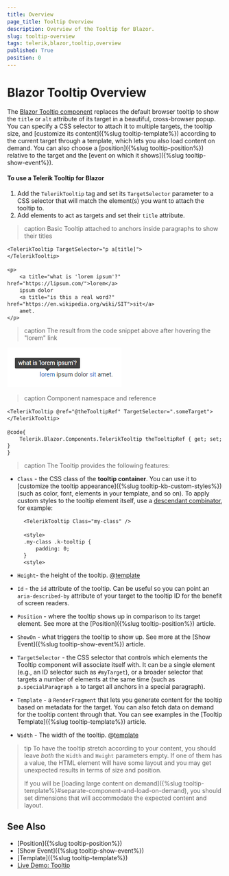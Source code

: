 ```yaml
---
title: Overview
page_title: Tooltip Overview
description: Overview of the Tooltip for Blazor.
slug: tooltip-overview
tags: telerik,blazor,tooltip,overview
published: True
position: 0
---
```


# Blazor Tooltip Overview

The <a href="https://www.telerik.com/blazor-ui/tooltip" target="_blank">Blazor Tooltip component</a> replaces the default browser tooltip to show the `title` or `alt` attribute of its target in a beautiful, cross-browser popup. You can specify a CSS selector to attach it to multiple targets, the tooltip size, and [customize its content]({%slug tooltip-template%}) according to the current target through a template, which lets you also load content on demand. You can also choose a [position]({%slug tooltip-position%}) relative to the target and the [event on which it shows]({%slug tooltip-show-event%}).

#### To use a Telerik Tooltip for Blazor

1. Add the `TelerikTooltip` tag and set its `TargetSelector` parameter to a CSS selector that will match the element(s) you want to attach the tooltip to.
1. Add elements to act as targets and set their `title` attribute.

>caption Basic Tooltip attached to anchors inside paragraphs to show their titles

````CSHTML
<TelerikTooltip TargetSelector="p a[title]">
</TelerikTooltip>

<p>
    <a title="what is 'lorem ipsum'?" href="https://lipsum.com/">lorem</a>
    ipsum dolor
    <a title="is this a real word?" href="https://en.wikipedia.org/wiki/SIT">sit</a>
    amet.
</p>
````

>caption The result from the code snippet above after hovering the "lorem" link

![tooltip first look](images/tooltip-first-look.png)

>caption Component namespace and reference

````CSHTML
<TelerikTooltip @ref="@theTooltipRef" TargetSelector=".someTarget">
</TelerikTooltip>

@code{
    Telerik.Blazor.Components.TelerikTooltip theTooltipRef { get; set; }
}
````

>caption The Tooltip provides the following features:

* `Class` - the CSS class of the **tooltip container**. You can use it to [customize the tooltip appearance]({%slug tooltip-kb-custom-styles%}) (such as color, font, elements in your template, and so on). To apply custom styles to the tooltip element itself, use a [descendant combinator](https://developer.mozilla.org/en-US/docs/Web/CSS/Descendant_combinator), for example:

        <TelerikTooltip Class="my-class" />

        <style>
        .my-class .k-tooltip {
            padding: 0;
        }
        <style>

* `Height`- the height of the tooltip. @[template](/_contentTemplates/tooltip/notes.md#dimensions-behavior)
* `Id` - the `id` attribute of the tooltip. Can be useful so you can point an `aria-described-by` attribute of your target to the tooltip ID for the benefit of screen readers.
* `Position` - where the tooltip shows up in comparison to its target element. See more at the [Position]({%slug tooltip-position%}) article.
* `ShowOn` - what triggers the tooltip to show up. See more at the [Show Event]({%slug tooltip-show-event%}) article.
* `TargetSelector` - the CSS selector that controls which elements the Tooltip component will associate itself with. It can be a single element (e.g., an ID selector such as `#myTarget`), or a broader selector that targets a number of elements at the same time (such as `p.specialParagraph a` to target all anchors in a special paragraph).
* `Template` - a `RenderFragment` that lets you generate content for the tooltip based on metadata for the target. You can also fetch data on demand for the tooltip content through that. You can see examples in the [Tooltip Template]({%slug tooltip-template%}) article.
* `Width` - The width of the tooltip. @[template](/_contentTemplates/tooltip/notes.md#dimensions-behavior)

>tip To have the tooltip stretch according to your content, you should leave _both_ the `Width` and `Height` parameters empty. If one of them has a value, the HTML element will have some layout and you may get unexpected results in terms of size and position.
>
> If you will be [loading large content on demand]({%slug tooltip-template%}#separate-component-and-load-on-demand), you should set dimensions that will accommodate the expected content and layout.

## See Also

  * [Position]({%slug tooltip-position%})
  * [Show Event]({%slug tooltip-show-event%})
  * [Template]({%slug tooltip-template%})
  * [Live Demo: Tooltip](https://demos.telerik.com/blazor-ui/tooltip/overview)
